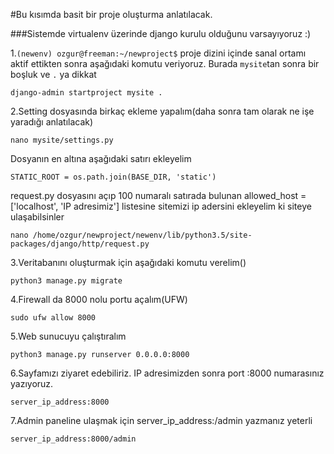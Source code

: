 #Bu kısımda basit bir proje oluşturma anlatılacak.

###Sistemde virtualenv üzerinde django kurulu olduğunu varsayıyoruz :)

1.```(newenv) ozgur@freeman:~/newproject$``` proje dizini içinde sanal ortamı aktif ettikten sonra aşağıdaki komutu veriyoruz.
Burada ```mysite```tan sonra bir boşluk ve ```.``` ya dikkat

```django-admin startproject mysite .```

2.Setting dosyasında birkaç ekleme yapalım(daha sonra tam olarak ne işe yaradığı anlatılacak)

```nano mysite/settings.py```

Dosyanın en altına aşağıdaki satırı ekleyelim

```STATIC_ROOT = os.path.join(BASE_DIR, 'static')```

request.py dosyasını açıp 100 numaralı satırada bulunan allowed_host = ['localhost', 'IP adresimiz'] listesine sitemizi ip adersini ekleyelim ki siteye ulaşabilsinler

```nano /home/ozgur/newproject/newenv/lib/python3.5/site-packages/django/http/request.py```

3.Veritabanını oluşturmak için aşağıdaki komutu verelim()

```python3 manage.py migrate```

4.Firewall da 8000 nolu portu açalım(UFW)

```sudo ufw allow 8000```

5.Web sunucuyu çalıştıralım

```python3 manage.py runserver 0.0.0.0:8000```

6.Sayfamızı ziyaret edebiliriz. IP adresimizden sonra port :8000 numarasınız yazıyoruz.

``` server_ip_address:8000 ```

7.Admin paneline ulaşmak için server_ip_address:/admin yazmanız yeterli

``` server_ip_address:8000/admin ```

